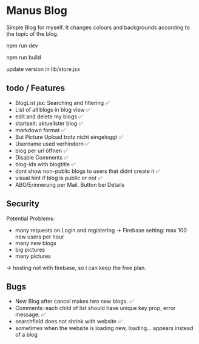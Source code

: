 # Manus Blog

Simple Blog for myself. It changes colours and backgrounds according to the topic of the blog.

npm run dev

npm run build

update version in lib/store.jsx


## todo / Features

- BlogList.jsx: Searching and filtering ✅
- List of all blogs in blog view ✅
- edit and delete my blogs ✅
- startseit: aktuellster blog ✅
- markdown format ✅
- But Picture Upload trotz nicht eingeloggt ✅
- Username used verhindern ✅
- blog per url öffnen ✅
- Disable Comments ✅
- blog-ids with blogtitle ✅
- dont show non-public blogs to users that didnt create it ✅
- visual hint if blog is public or not ✅
- ABO/Erinnerung per Mail. Button bei Details

## Security

Potential Problems:
* many requests on Login and registering -> Firebase setting: max 100 new users per hour
* many new blogs
* big pictures 
* many pictures

-> hosting not with firebase, so I can keep the free plan.  

## Bugs

* New Blog after cancel makes two new blogs. ✅
* Comments: each child of list should have unique key prop, error message. ✅
* searchfield does not shrink with website ✅
* sometimes when the website is loading new, loading... appears instead of a blog

